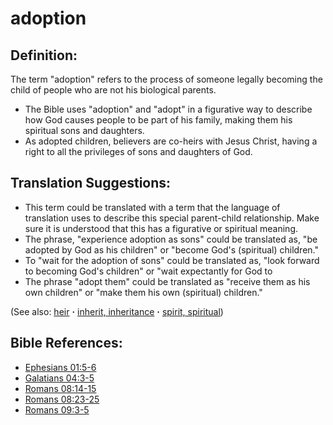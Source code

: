 # adoption #

## Definition: ##

The term "adoption" refers to the process of someone legally becoming the child of people who are not his biological parents.

* The Bible uses "adoption" and "adopt" in a figurative way to describe how God causes people to be part of his family, making them his spiritual sons and daughters.
* As adopted children, believers are co-heirs with Jesus Christ, having a right to all the privileges of sons and daughters of God.

## Translation Suggestions: ##

* This term could be translated with a term that the language of translation uses to describe this special parent-child relationship. Make sure it is understood that this has a figurative or spiritual meaning.
* The phrase, "experience adoption as sons" could be translated as, "be adopted by God as his children" or "become God's (spiritual) children."
* To "wait for the adoption of sons" could be translated as, "look forward to becoming God's children" or "wait expectantly for God to
* The phrase "adopt them" could be translated as "receive them as his own children" or "make them his own (spiritual) children."

(See also: [heir](../other/heir.md) **·** [inherit, inheritance](../kt/inherit.md) **·** [spirit, spiritual](../kt/spirit.md))

## Bible References: ##

* [Ephesians 01:5-6](https://door43.org/en/bible/notes/eph/01/05)
* [Galatians 04:3-5](https://door43.org/en/bible/notes/gal/04/03)
* [Romans 08:14-15](https://door43.org/en/bible/notes/rom/08/14)
* [Romans 08:23-25](https://door43.org/en/bible/notes/rom/08/23)
* [Romans 09:3-5](https://door43.org/en/bible/notes/rom/09/03)

